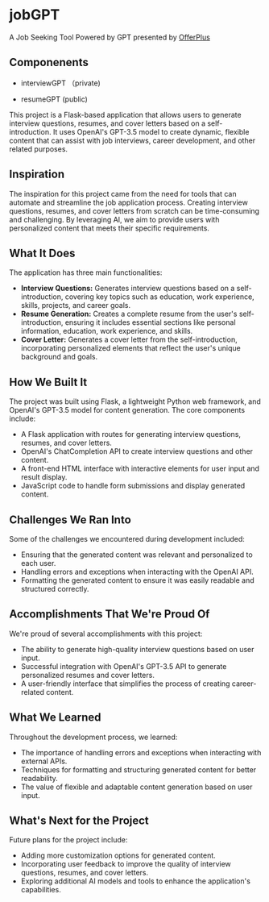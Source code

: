 # jobGPT
A Job Seeking Tool Powered by GPT presented by [OfferPlus](https://offersplus.xyz)

## Componenents

- interviewGPT （private)

- resumeGPT (public)

This project is a Flask-based application that allows users to generate interview questions, resumes, and cover letters based on a self-introduction. It uses OpenAI's GPT-3.5 model to create dynamic, flexible content that can assist with job interviews, career development, and other related purposes.

## Inspiration
The inspiration for this project came from the need for tools that can automate and streamline the job application process. Creating interview questions, resumes, and cover letters from scratch can be time-consuming and challenging. By leveraging AI, we aim to provide users with personalized content that meets their specific requirements.

## What It Does
The application has three main functionalities:
- **Interview Questions:** Generates interview questions based on a self-introduction, covering key topics such as education, work experience, skills, projects, and career goals.
- **Resume Generation:** Creates a complete resume from the user's self-introduction, ensuring it includes essential sections like personal information, education, work experience, and skills.
- **Cover Letter:** Generates a cover letter from the self-introduction, incorporating personalized elements that reflect the user's unique background and goals.

## How We Built It
The project was built using Flask, a lightweight Python web framework, and OpenAI's GPT-3.5 model for content generation. The core components include:
- A Flask application with routes for generating interview questions, resumes, and cover letters.
- OpenAI's ChatCompletion API to create interview questions and other content.
- A front-end HTML interface with interactive elements for user input and result display.
- JavaScript code to handle form submissions and display generated content.

## Challenges We Ran Into
Some of the challenges we encountered during development included:
- Ensuring that the generated content was relevant and personalized to each user.
- Handling errors and exceptions when interacting with the OpenAI API.
- Formatting the generated content to ensure it was easily readable and structured correctly.

## Accomplishments That We're Proud Of
We're proud of several accomplishments with this project:
- The ability to generate high-quality interview questions based on user input.
- Successful integration with OpenAI's GPT-3.5 API to generate personalized resumes and cover letters.
- A user-friendly interface that simplifies the process of creating career-related content.

## What We Learned
Throughout the development process, we learned:
- The importance of handling errors and exceptions when interacting with external APIs.
- Techniques for formatting and structuring generated content for better readability.
- The value of flexible and adaptable content generation based on user input.

## What's Next for the Project
Future plans for the project include:
- Adding more customization options for generated content.
- Incorporating user feedback to improve the quality of interview questions, resumes, and cover letters.
- Exploring additional AI models and tools to enhance the application's capabilities.



